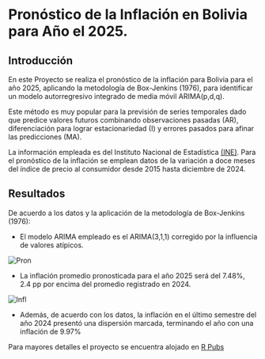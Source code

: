 # Pronóstico de la Inflación en Bolivia para Año el 2025.

## Introducción

En este Proyecto se realiza el pronóstico de la inflación para Bolivia para el año 2025, aplicando la metodología de Box-Jenkins (1976), para identificar un modelo autorregresivo integrado de media móvil ARIMA(p,d,q).

Este método es muy popular para la previsión de series temporales dado que predice valores futuros combinando observaciones pasadas (AR), diferenciación para lograr estacionariedad (I) y errores pasados para afinar las predicciones (MA).

La información empleada es del Instituto Nacional de Estadística [(INE)](https://www.ine.gob.bo/). Para el pronóstico de la inflación se emplean datos de la variación a doce meses del índice de precio al consumidor desde 2015 hasta diciembre de 2024.

## Resultados

De acuerdo a los datos y la aplicación de la metodología de Box-Jenkins (1976):

+ El modelo ARIMA empleado es el ARIMA(3,1,1) corregido por la influencia de valores atípicos.

![Pron](https://github.com/DaM16/Portafolio/blob/e96660d64ac51a60fceaa2f56c1acc5251a54f9f/Pronostico%20de%20la%20Inflaci%C3%B3n/G1.png)

+ La inflación promedio pronosticada para el año 2025 será del 7.48%, 2.4 pp por encima del promedio registrado en 2024.

![Infl](https://github.com/DaM16/Portafolio/blob/e96660d64ac51a60fceaa2f56c1acc5251a54f9f/Pronostico%20de%20la%20Inflaci%C3%B3n/G2.png
)

* Además, de acuerdo con los datos, la inflación en el último semestre del año 2024 presentó una dispersión marcada, terminando el año con una inflación de 9.97%

Para mayores detalles el proyecto se encuentra alojado en [ R Pubs](https://rpubs.com/DaM16/1270934)




